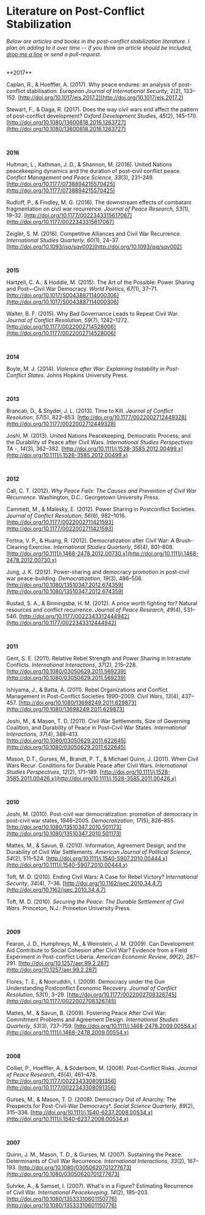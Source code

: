 # Literature on Post-Conflict Stabilization

*Below are articles and books in the post-conflict stabilization literature. I plan on adding to it over time -- if you think an article should be included, [drop me a line](https://chrismeserole.com/contact/) or send a pull-request.*

<br/>
**2017**

Caplan, R., &amp; Hoeffler, A. (2017). Why peace endures: an analysis of post-conflict stabilisation. _European Journal of International Security_, 2(2), 133–152. [http://doi.org/10.1017/eis.2017.2](http://doi.org/10.1017/eis.2017.2)

Stewart, F., &amp; Daga, R. (2017). Does the way civil wars end affect the pattern of post-conflict development? _Oxford Development Studies_, 45(2), 145–170. [http://doi.org/10.1080/13600818.2016.1263727](http://doi.org/10.1080/13600818.2016.1263727)

<br/>

**2016**

Hultman, L., Kathman, J. D., &amp; Shannon, M. (2016). United Nations peacekeeping dynamics and the duration of post-civil conflict peace. _Conflict Management and Peace Science_, _33_(3), 231–249. [http://doi.org/10.1177/0738894215570425](http://doi.org/10.1177/0738894215570425)

Rudloff, P., &amp; Findley, M. G. (2016). The downstream effects of combatant fragmentation on civil war recurrence. _Journal of Peace Research_, _53_(1), 19–32. [http://doi.org/10.1177/0022343315617067](http://doi.org/10.1177/0022343315617067)

Zeigler, S. M. (2016). Competitive Alliances and Civil War Recurrence. _International Studies Quarterly_, _60_(1), 24–37. [http://doi.org/10.1093/isq/sqv002](http://doi.org/10.1093/isq/sqv002)


<br/>

**2015**

Hartzell, C. A., &amp; Hoddie, M. (2015). The Art of the Possible: Power Sharing and Post—Civil War Democracy. _World Politics_, _67_(1), 37–71. [http://doi.org/10.1017/S0043887114000306](http://doi.org/10.1017/S0043887114000306)

Walter, B. F. (2015). Why Bad Governance Leads to Repeat Civil War. _Journal of Conflict Resolution_, _59_(7), 1242–1272. [http://doi.org/10.1177/0022002714528006](http://doi.org/10.1177/0022002714528006)


<br/>

**2014**

Boyle, M. J. (2014). _Violence after War: Explaining Instability in Post-Conflict States_. Johns Hopkins University Press.


<br/>

**2013**

Brancati, D., &amp; Snyder, J. L. (2013). Time to Kill. _Journal of Conflict Resolution_, _57_(5), 822–853. [http://doi.org/10.1177/0022002712449328](http://doi.org/10.1177/0022002712449328)

Joshi, M. (2013). United Nations Peacekeeping, Democratic Process, and the Durability of Peace after Civil Wars. _International Studies Perspectives TA -_, _14_(3), 362–382. [http://doi.org/10.1111/j.1528-3585.2012.00499.x](http://doi.org/10.1111/j.1528-3585.2012.00499.x)


<br/>

**2012**

Call, C. T. (2012). _Why Peace Fails: The Causes and Prevention of Civil War Recurrence_. Washington, D.C.: Georgetown University Press.

Cammett, M., &amp; Malesky, E. (2012). Power Sharing in Postconflict Societies. _Journal of Conflict Resolution_, _56_(6), 982–1016. [http://doi.org/10.1177/0022002711421593](http://doi.org/10.1177/0022002711421593)

Fortna, V. P., &amp; Huang, R. (2012). Democratization after Civil War: A Brush-Clearing Exercise. _International Studies Quarterly_, _56_(4), 801–808. [http://doi.org/10.1111/j.1468-2478.2012.00730.x](http://doi.org/10.1111/j.1468-2478.2012.00730.x)

Jung, J. K. (2012). Power-sharing and democracy promotion in post-civil war peace-building. _Democratization_, _19_(3), 486–506. [http://doi.org/10.1080/13510347.2012.674359](http://doi.org/10.1080/13510347.2012.674359)

Rustad, S. A., &amp; Binningsbø, H. M. (2012). A price worth fighting for? Natural resources and conflict recurrence. _Journal of Peace Research_, _49_(4), 531–546. [http://doi.org/10.1177/0022343312444942](http://doi.org/10.1177/0022343312444942)


<br/>

**2011**

Gent, S. E. (2011). Relative Rebel Strength and Power Sharing in Intrastate Conflicts. _International Interactions_, _37_(2), 215–228. [http://doi.org/10.1080/03050629.2011.569239](http://doi.org/10.1080/03050629.2011.569239)

Ishiyama, J., &amp; Batta, A. (2011). Rebel Organizations and Conflict Management in Post-Conflict Societies 1990–2009. _Civil Wars_, _13_(4), 437–457. [http://doi.org/10.1080/13698249.2011.629873](http://doi.org/10.1080/13698249.2011.629873)

Joshi, M., &amp; Mason, T. D. (2011). Civil War Settlements, Size of Governing Coalition, and Durability of Peace in Post–Civil War States. _International Interactions_, _37_(4), 388–413. [http://doi.org/10.1080/03050629.2011.622645](http://doi.org/10.1080/03050629.2011.622645)

Mason, D.T., Gurses, M., Brandt, P. T., &amp; Michael Quinn, J. (2011). When Civil Wars Recur: Conditions for Durable Peace after Civil Wars. _International Studies Perspectives_, _12_(2), 171–189. [http://doi.org/10.1111/j.1528-3585.2011.00426.x](http://doi.org/10.1111/j.1528-3585.2011.00426.x)


<br/>

**2010**

Joshi, M. (2010). Post-civil war democratization: promotion of democracy in post-civil war states, 1946–2005. _Democratization_, _17_(5), 826–855. [http://doi.org/10.1080/13510347.2010.501173](http://doi.org/10.1080/13510347.2010.501173)

Mattes, M., &amp; Savun, B. (2010). Information, Agreement Design, and the Durability of Civil War Settlements. _American Journal of Political Science_, _54_(2), 511–524. [http://doi.org/10.1111/j.1540-5907.2010.00444.x](http://doi.org/10.1111/j.1540-5907.2010.00444.x)

Toft, M. D. (2010). Ending Civil Wars: A Case for Rebel Victory? _International Security_, _34_(4), 7–36. [http://doi.org/10.1162/isec.2010.34.4.7](http://doi.org/10.1162/isec.2010.34.4.7)

Toft, M. D. (2010). _Securing the Peace: The Durable Settlement of Civil Wars_. Princeton, N.J.: Princeton University Press.


<br/>

**2009**

Fearon, J. D., Humphreys, M., &amp; Weinstein, J. M. (2009). Can Development Aid Contribute to Social Cohesion after Civil War? Evidence from a Field Experiment in Post-conflict Liberia. _American Economic Review_, _99_(2), 287–291. [http://doi.org/10.1257/aer.99.2.287](http://doi.org/10.1257/aer.99.2.287)

Flores, T. E., &amp; Nooruddin, I. (2009). Democracy under the Gun Understanding Postconflict Economic Recovery. _Journal of Conflict Resolution_, _53_(1), 3–29. [http://doi.org/10.1177/0022002708326745](http://doi.org/10.1177/0022002708326745)

Mattes, M., &amp; Savun, B. (2009). Fostering Peace After Civil War: Commitment Problems and Agreement Design. _International Studies Quarterly_, _53_(3), 737–759. [http://doi.org/10.1111/j.1468-2478.2009.00554.x](http://doi.org/10.1111/j.1468-2478.2009.00554.x)


<br/>

**2008**

Collier, P., Hoeffler, A., &amp; Söderbom, M. (2008). Post-Conflict Risks. _Journal of Peace Research_, _45_(4), 461–478. [http://doi.org/10.1177/0022343308091356](http://doi.org/10.1177/0022343308091356)

Gurses, M., &amp; Mason, T. D. (2008). Democracy Out of Anarchy: The Prospects for Post-Civil-War Democracy\*. _Social Science Quarterly_, _89_(2), 315–336. [http://doi.org/10.1111/j.1540-6237.2008.00534.x](http://doi.org/10.1111/j.1540-6237.2008.00534.x)


<br/>

**2007**

Quinn, J. M., Mason, T. D., &amp; Gurses, M. (2007). Sustaining the Peace: Determinants of Civil War Recurrence. _International Interactions_, _33_(2), 167–193. [http://doi.org/10.1080/03050620701277673](http://doi.org/10.1080/03050620701277673)

Suhrke, A., &amp; Samset, I. (2007). What&#39;s in a Figure? Estimating Recurrence of Civil War. _International Peacekeeping_, _14_(2), 195–203. [http://doi.org/10.1080/13533310601150776](http://doi.org/10.1080/13533310601150776)
